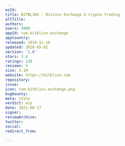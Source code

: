 ```yaml
---
wsId: 
title: BITBLINX - Bitcoin Exchange & Crypto Trading
altTitle: 
authors: 
users: 5000
appId: com.bitblinx.exchange
appCountry: 
released: 2019-11-16
updated: 2020-05-01
version: '1.8'
stars: 3.4
ratings: 220
reviews: 5
size: 4.1M
website: https://bitblinx.com
repository: 
issue: 
icon: com.bitblinx.exchange.png
bugbounty: 
meta: stale
verdict: wip
date: 2021-08-17
signer: 
reviewArchive: 
twitter: 
social: 
redirect_from: 

---
```


